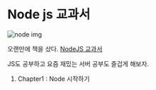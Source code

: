 # Node js 교과서

![node img](https://scontent-ssn1-1.xx.fbcdn.net/v/t1.6435-0/p526x296/110222852_1568013093391799_2662961548110819245_n.jpg?_nc_cat=111&_nc_map=test-rt&ccb=1-3&_nc_sid=730e14&_nc_ohc=Goq3xUTLfaoAX_EY5Kc&_nc_ht=scontent-ssn1-1.xx&tp=6&oh=9570bbe58791e108dc7fe572086145fb&oe=60D6BC12)

오랜만에 책을 샀다. [NodeJS 교과서](http://www.yes24.com/Product/Goods/62597864)

JS도 공부하고 요즘 재밌는 서버 공부도 즐겁게 해보자.

1. Chapter1 : Node 시작하기
